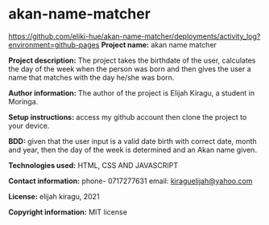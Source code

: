 # akan-name-matcher
https://github.com/eliki-hue/akan-name-matcher/deployments/activity_log?environment=github-pages
**Project name:** akan name matcher

**Project description:** The project takes the birthdate of the user, calculates the day of the week when the person was born and then gives the user a name that matches with the day he/she was born.

**Author information:** The author of the project is Elijah Kiragu, a student in Moringa.

**Setup instructions:** access my github account then clone the project to your device. 

**BDD:** given that the user input is a valid date birth with correct date, month and year, then the day of the week is determined and an Akan name given.

**Technologies used:** HTML, CSS AND JAVASCRIPT

**Contact information:** phone- 0717277631
                    email: kiraguelijah@yahoo.com

**License:** elijah kiragu, 2021

**Copyright information:** MIT license
